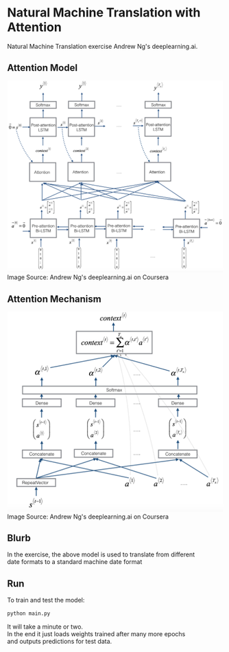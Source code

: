 # Natural Machine Translation with Attention

Natural Machine Translation exercise Andrew Ng's deeplearning.ai.  

## Attention Model
![AttnMechanism](images/attn_model.png)
Image Source: Andrew Ng's deeplearning.ai on Coursera

## Attention Mechanism
![AttnMechanism](images/attn_mechanism.png)
Image Source: Andrew Ng's deeplearning.ai on Coursera

## Blurb
In the exercise, the above model is used to translate from different  
date formats to a standard machine date format

## Run
To train and test the model:  
```python
python main.py
```

It will take a minute or two.  
In the end it just loads weights trained after many more epochs  
and outputs predictions for test data.
